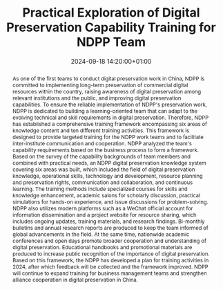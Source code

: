 ---
abstract: 'As one of the first teams to conduct digital preservation work in China,
  NDPP is committed to implementing long-term preservation of commercial digital resources
  within the country, raising awareness of digital preservation among relevant institutions
  and the public, and improving digital preservation capabilities. To ensure the reliable
  implementation of NDPP''s preservation work, NDPP is dedicated to building a learning-oriented
  team that can adapt to the evolving technical and skill requirements in digital
  preservation. Therefore, NDPP has established a comprehensive training framework
  encompassing six areas of knowledge content and ten different training activities.
  This framework is designed to provide targeted training for the NDPP work teams
  and to facilitate inter-institute communication and cooperation.

  NDPP analyzed the team''s capability requirements based on the business process
  to form a framework. Based on the survey of the capability backgrounds of team members
  and combined with practical needs, an NDPP digital preservation knowledge system
  covering six areas was built, which included the field of digital preservation knowledge,
  operational skills, technology and development, resource planning and preservation
  rights, communication and collaboration, and continuous learning.

  The training methods include specialized courses for skills and knowledge enhancement,
  academic salons for scholarly discussion, practical simulations for hands-on experience,
  and issue discussions for problem-solving. NDPP also utilizes modern platforms such
  as a WeChat official account for information dissemination and a project website
  for resource sharing, which includes ongoing updates, training materials, and research
  findings. Bi-monthly bulletins and annual research reports are produced to keep
  the team informed of global advancements in the field. At the same time, nationwide
  academic conferences and open days promote broader cooperation and understanding
  of digital preservation. Educational handbooks and promotional materials are produced
  to increase public recognition of the importance of digital preservation.

  Based on this framework, the NDPP has developed a plan for training activities in
  2024, after which feedback will be collected and the framework improved. NDPP will
  continue to expand training for business management teams and strengthen alliance
  cooperation in digital preservation in China.'
creators:
- Honghu Fu
- Zhenxin Wu
date: 2024-09-18 14:20:00+01:00
document_url: https://ipres2024.pubpub.org/pub/58wecn1d/download/pdf
grand_parent: iPRES
institutions: []
keywords:
- governance, resourcing, and management for dp
- start 2 preserve
landing_page_url: https://ipres2024.pubpub.org/pub/58wecn1d/
language: eng
layout: publication
license: Creative Commons Attribution Share-Alike 4.0 (CC-BY-SA-4.0)
notes_url: https://docs.google.com/document/d/1F5cLyxQZ6P_CkzMkoLeaZt8aSUutVAQYYU9OJt6ak7M/edit#heading=h.aar4tupij1po
parent: iPRES 2024
publication_type: paper
size: null
slides_url: ''
source_name: iPRES
stream_url: https://www.archief.vlaanderen.be/archief/records/dossiers/5acb210228ce4315ae650812d056a482329eb83ed2dc42398a51505dc153be81/documents/70e6a71cd819497fafd29ee52614bc920a15d919219a4c54887e6c7d5a8a3bf7
title: Practical Exploration of Digital Preservation Capability Training for  NDPP
  Team
year: 2024
---